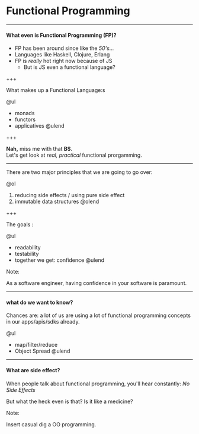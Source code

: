 <!-- https://gitpitch.com/jesse-cameron/presentations/functional-programming?p=brownbags/functional_programming#/ -->

# Functional Programming

---

#### What even is Functional Programming (FP)?

- FP has been around since like the _50's..._
- Languages like Haskell, Clojure, Erlang
- FP is _really_ hot right now because of JS
    - But is JS even a functional language?

+++

What makes up a Functional Language:s

@ul
- monads
- functors
- applicatives
@ulend

+++

**Nah,** miss me with that **BS**. </br>
Let's get look at _real, practical_ functional prorgamming.

---

There are two major principles that we are going to go over:

@ol
1. reducing side effects / using pure side effect
2. immutable data structures 
@olend

+++

The goals :

@ul
- readability
- testability
- together we get: confidence
@ulend

Note:

As a software engineer, having confidence in your software is paramount.

---

#### what do we want to know?

Chances are: a lot of us are using a lot of functional programming concepts in our apps/apis/sdks already.

@ul
- map/filter/reduce
- Object Spread
@ulend

---

#### What are side effect?

When people talk about functional programming, you'll hear constantly:
_No Side Effects_

But what the heck even is that? 
Is it like a medicine?

Note:

Insert casual dig a OO programming.



